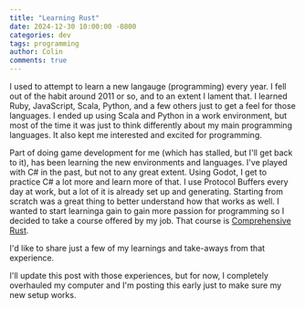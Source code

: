 ```yaml
---
title: "Learning Rust"
date: 2024-12-30 10:00:00 -0800
categories: dev
tags: programming
author: Colin
comments: true
---
```


I used to attempt to learn a new langauge (programming) every year. I fell out of the habit around 2011 or so, and to an extent I lament that. I learned Ruby, JavaScript, Scala, Python, and a few others just to get a feel for those languages. I ended up using Scala and Python in a work environment, but most of the time it was just to think differently about my main programming languages. It also kept me interested and excited for programming.

Part of doing game development for me (which has stalled, but I'll get back to it), has been learning the new environments and languages. I've played with C# in the past, but not to any great extent. Using Godot, I get to practice C# a lot more and learn more of that. I use Protocol Buffers every day at work, but a lot of it is already set up and generating. Starting from scratch was a great thing to better understand how that works as well. I wanted to start learninga gain to gain more passion for programming so I decided to take a course offered by my job. That course is [Comprehensive Rust](https://google.github.io/comprehensive-rust/).

I'd like to share just a few of my learnings and take-aways from that experience.

I'll update this post with those experiences, but for now, I completely overhauled my computer and I'm posting this early just to make sure my new setup works.